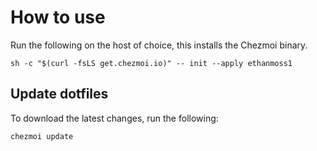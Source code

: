 # How to use
Run the following on the host of choice, this installs the Chezmoi binary.
```shell
sh -c "$(curl -fsLS get.chezmoi.io)" -- init --apply ethanmoss1
```

## Update dotfiles
To download the latest changes, run the following:
```shell
chezmoi update
```
